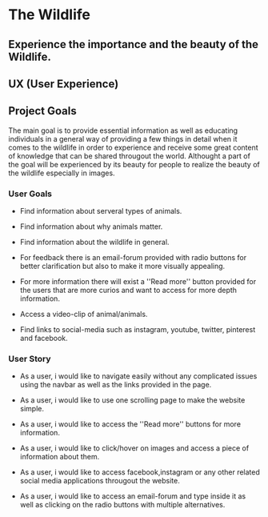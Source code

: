 # The Wildlife
## Experience the importance and the beauty of the Wildlife.

## UX (User Experience)


## Project Goals
The main goal is to provide essential information as well as educating individuals in a general way of providing a few things in detail when it comes to the wildlife in order to experience and receive some great content of knowledge that can be shared througout the world. Althought a part of the goal will be experienced by its beauty for people to realize the beauty of the wildlife especially in images.

### User Goals

- Find information about serveral types of animals.

- Find information about why animals matter.

- Find information about the wildlife in general.

- For feedback there is an email-forum provided with radio buttons for better clarification but also to make it more visually appealing.

- For more information there will exist a ''Read more'' button provided for the users that are more curios and want to access for more depth information.

- Access a video-clip of animal/animals.

- Find links to social-media such as instagram, youtube, twitter, pinterest and facebook.

### User Story
- As a user, i would like to navigate easily without any complicated issues using the navbar as well as the links provided in the page.

- As a user, i would like to use one scrolling page to make the website simple.

- As a user, i would like to access the ''Read more'' buttons for more information.

- As a user, i would like to click/hover on images and access a piece of information about them.

- As a user, i would like to access facebook,instagram or any other related social media applications througout the website.

- As a user, i would like to access an email-forum and type inside it as well as clicking on the radio buttons with multiple alternatives.





